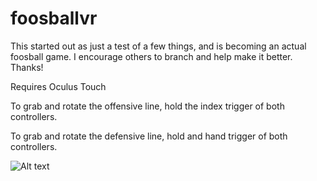 # foosballvr

This started out as just a test of a few things, and is becoming an actual foosball game.  I encourage others to branch and help make it better.  Thanks!

Requires Oculus Touch

To grab and rotate the offensive line, hold the index trigger of both controllers.

To grab and rotate the defensive line, hold and hand trigger of both controllers.

![Alt text](http://imgur.com/a/07TBV "Screenshot")
